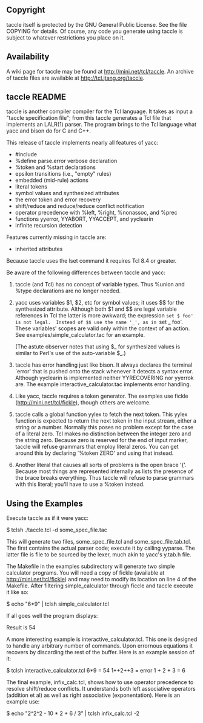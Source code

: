 Copyright
---------
taccle itself is protected by the GNU General Public License.  See the
file COPYING for details.  Of course, any code you generate using
taccle is subject to whatever restrictions you place on it.


Availability
------------
A wiki page for taccle may be found at http://mini.net/tcl/taccle.
An archive of taccle files are available at http://tcl.jtang.org/taccle.


taccle README
-------------
taccle is another compiler compiler for the Tcl language.  It takes as
input a "taccle specification file"; from this taccle generates a Tcl
file that implements an LALR(1) parser.  The program brings to the Tcl
language what yacc and bison do for C and C++.

This release of taccle implements nearly all features of yacc:
 - #include <filename>
 - %define parse.error verbose declaration
 - %token and %start declarations
 - epsilon transitions (i.e., "empty" rules)
 - embedded (mid-rule) actions
 - literal tokens
 - symbol values and synthesized attributes
 - the error token and error recovery
 - shift/reduce and reduce/reduce conflict notification
 - operator precedence with %left, %right, %nonassoc, and %prec
 - functions yyerror, YYABORT, YYACCEPT, and yyclearin
 - infinite recursion detection

Features currently missing in taccle are:
 - inherited attributes
 
Because taccle uses the lset command it requires Tcl 8.4 or greater.

Be aware of the following differences between taccle and yacc:

1. taccle (and Tcl) has no concept of variable types.  Thus %union and
   %type declarations are no longer needed.

2. yacc uses variables $1, $2, etc for symbol values; it uses $$ for
   the synthesized attribute.  Although both $1 and $$ are legal
   variable references in Tcl the latter is more awkward; the
   expression `set $ foo' is not legal.  Instead of $$ use the name
   '_', as in `set _ foo'.  These variables' scopes are valid only
   within the context of an action.  See
   examples/simple_calculator.tac for an example.

   (The astute observer notes that using $_ for synthesized values is
   similar to Perl's use of the auto-variable $_.)

3. taccle has error handling just like bison.  It always declares the
   terminal `error' that is pushed onto the stack whenever it detects
   a syntax error.  Although yyclearin is implemented neither
   YYRECOVERING nor yyerrok are.  The example
   interactive_calculator.tac implements error handling.

4. Like yacc, taccle requires a token generator.  The examples use
   fickle (http://mini.net/tcl/fickle), though others are welcome.

5. taccle calls a global function yylex to fetch the next token.  This
   yylex function is expected to return the next token in the input
   stream, either a string or a number.  Normally this poses no
   problem except for the case of a literal zero.  Tcl makes no
   distinction between the integer zero and the string zero.  Because
   zero is reserved for the end of input marker, taccle will refuse
   grammars that employ literal zeros.  You can get around this by
   declaring `%token ZERO' and using that instead.

6. Another literal that causes all sorts of problems is the open brace
   '{'.  Because most things are represented internally as lists the
   presence of the brace breaks everything.  Thus taccle will refuse
   to parse grammars with this literal; you'll have to use a %token
   instead.

   
Using the Examples
------------------
Execute taccle as if it were yacc:

  $ tclsh ./taccle.tcl -d some_spec_file.tac

This will generate two files, some_spec_file.tcl and
some_spec_file.tab.tcl.  The first contains the actual parser code;
execute it by calling yyparse.  The latter file is file to be sourced
by the lexer, much akin to yacc's y.tab.h file.

The Makefile in the examples subdirectory will generate two simple
calculator programs.  You will need a copy of fickle (available at
http://mini.net/tcl/fickle) and may need to modify its location on
line 4 of the Makefile.  After filtering simple_calculator through
ficcle and taccle execute it like so:

  $ echo "6*9" | tclsh simple_calculator.tcl

If all goes well the program displays:

  Result is 54

A more interesting example is interactive_calculator.tcl.  This one is
designed to handle any arbitrary number of commands.  Upon errornous
equations it recovers by discarding the rest of the buffer.  Here is
an example session of it:

  $ tclsh interactive_calculator.tcl
  6*9
   = 54
  1++2++3
   = error
  1 + 2 + 3
   = 6

The final example, infix_calc.tcl, shows how to use operator
precedence to resolve shift/reduce conflicts.  It understands both
left associative operators (addition et al) as well as right
associative (exponentation).  Here is an example use:

  $ echo "2^2^2 - 10 * 2 + 6 / 3" | tclsh infix_calc.tcl
          -2
